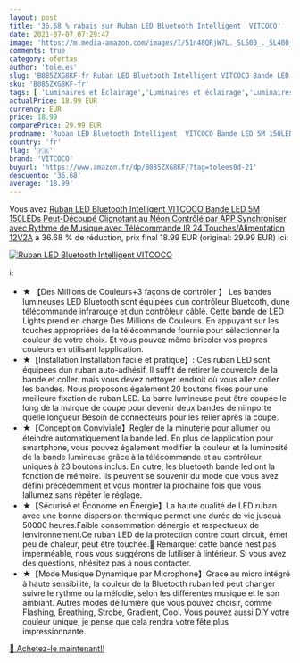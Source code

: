 ```yaml
---
layout: post
title: '36.68 % rabais sur Ruban LED Bluetooth Intelligent  VITCOCO'
date: 2021-07-07 07:29:47
image: 'https://m.media-amazon.com/images/I/51n48QRjW7L._SL500_._SL400_.jpg'
comments: true
category: ofertas
author: 'tole.es'
slug: 'B085ZXG8KF-fr Ruban LED Bluetooth Intelligent VITCOCO Bande LED 5M...'
sku: 'B085ZXG8KF-fr'
tags: [ 'Luminaires et Éclairage','Luminaires et éclairage','Luminaires intérieur','Rubans à LED','vitcoco','Éclairage spécial', ]
actualPrice: 18.99 EUR
currency: EUR
price: 18.99
comparePrice: 29.99 EUR
prodname: 'Ruban LED Bluetooth Intelligent  VITCOCO Bande LED 5M 150LEDs Peut-Découpé Clignotant au Néon  Contrôlé par APP  Synchroniser avec Rythme de Musique  avec Télécommande IR 24 Touches/Alimentation 12V2A'
country: 'fr'
flag: '🇫🇷'
brand: 'VITCOCO'
buyurl: 'https://www.amazon.fr/dp/B085ZXG8KF/?tag=tolees0d-21'
descuento: '36.68'
average: '18.99'
---
```


Vous avez [Ruban LED Bluetooth Intelligent  VITCOCO Bande LED 5M 150LEDs Peut-Découpé Clignotant au Néon  Contrôlé par APP  Synchroniser avec Rythme de Musique  avec Télécommande IR 24 Touches/Alimentation 12V2A](https://www.amazon.fr/dp/B085ZXG8KF/?tag=tolees0d-21)  à  36.68 % de réduction, prix final  18.99 EUR (original: 29.99 EUR) ici:

[![Ruban LED Bluetooth Intelligent  VITCOCO](https://m.media-amazon.com/images/I/51n48QRjW7L._SL500_._SL400_.jpg)](https://www.amazon.fr/dp/B085ZXG8KF/?tag=tolees0d-21)

ℹ️:

- ★ 【Des Millions de Couleurs+3 façons de contrôler 】 Les bandes lumineuses LED Bluetooth sont équipées dun contrôleur Bluetooth, dune télécommande infrarouge et dun contrôleur câblé. Cette bande de LED Lights prend en charge Des Millions de Couleurs. En appuyant sur les touches appropriées de la télécommande fournie pour sélectionner la couleur de votre choix. Et vous pouvez même bricoler vos propres couleurs en utilisant lapplication.
- ★【Installation Installation facile et pratique】: Ces ruban LED sont équipées dun ruban auto-adhésif. Il suffit de retirer le couvercle de la bande et coller. mais vous devez nettoyer lendroit où vous allez coller les bandes. Nous proposons également 20 boutons fixes pour une meilleure fixation de ruban LED. La barre lumineuse peut être coupée le long de la marque de coupe pour devenir deux bandes de nimporte quelle longueur Besoin de connecteurs pour les relier après la coupe.
- ★【Conception Conviviale】Régler de la minuterie pour allumer ou éteindre automatiquement la bande led. En plus de lapplication pour smartphone, vous pouvez également modifier la couleur et la luminosité de la bande lumineuse grâce à la télécommande et au contrôleur uniques à 23 boutons inclus. En outre, les bluetooth bande led ont la fonction de mémoire. Ils peuvent se souvenir du mode que vous avez défini précédemment et vous montrer la prochaine fois que vous lallumez sans répéter le réglage.
- ★【Sécurisé et Économe en Énergie】La haute qualité de LED ruban avec une bonne dispersion thermique permet une durée de vie jusquà 50000 heures.Faible consommation dénergie et respectueux de lenvironnement.Ce ruban LED de la protection contre court circuit, émet peu de chaleur, peut être touchée.🔔 Remarque: cette bande nest pas imperméable, nous vous suggérons de lutiliser à lintérieur. Si vous avez des questions, nhésitez pas à nous contacter.
- ★【Mode Musique Dynamique par Microphone】Grace au micro intégré à haute sensibilité, la couleur de la Bluetooth ruban led peut changer suivre le rythme ou la mélodie, selon les différentes musique et le son ambiant. Autres modes de lumière que vous pouvez choisir, comme Flashing, Breathing, Strobe, Gradient, Cool. Vous pouvez aussi DIY votre couleur unique, je pense que cela rendra votre fête plus impressionnante.

[🛒 Achetez-le maintenant!!](https://www.amazon.fr/dp/B085ZXG8KF/?tag=tolees0d-21)
